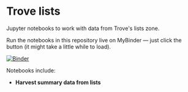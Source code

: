 # Trove lists

Jupyter notebooks to work with data from Trove's lists zone.

Run the notebooks in this repository live on MyBinder — just click the button (it might take a little while to load).

[![Binder](https://mybinder.org/badge.svg)](https://mybinder.org/v2/gh/GLAM-Workbench/trove-lists/master)

Notebooks include:

* **Harvest summary data from lists**
